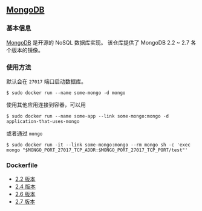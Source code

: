 ## [MongoDB](https://registry.hub.docker.com/_/mongo/)

### 基本信息
[MongoDB](https://en.wikipedia.org/wiki/MongoDB) 是开源的 NoSQL 数据库实现。
该仓库提供了 MongoDB 2.2 ~ 2.7 各个版本的镜像。

### 使用方法
默认会在 `27017` 端口启动数据库。
```
$ sudo docker run --name some-mongo -d mongo
```

使用其他应用连接到容器，可以用
```
$ sudo docker run --name some-app --link some-mongo:mongo -d application-that-uses-mongo
```
或者通过 `mongo`
```
$ sudo docker run -it --link some-mongo:mongo --rm mongo sh -c 'exec mongo "$MONGO_PORT_27017_TCP_ADDR:$MONGO_PORT_27017_TCP_PORT/test"'
```

### Dockerfile
* [2.2 版本](https://github.com/docker-library/mongo/blob/77c841472ccb6cc87fea1218269d097405edc6cb/2.2/Dockerfile)
* [2.4 版本](https://github.com/docker-library/mongo/blob/807078cb7b5f0289f6dabf9f6875d5318122bc30/2.4/Dockerfile)
* [2.6 版本](https://github.com/docker-library/mongo/blob/77c841472ccb6cc87fea1218269d097405edc6cb/2.6/Dockerfile)
* [2.7 版本](https://github.com/docker-library/mongo/blob/807078cb7b5f0289f6dabf9f6875d5318122bc30/2.7/Dockerfile)
